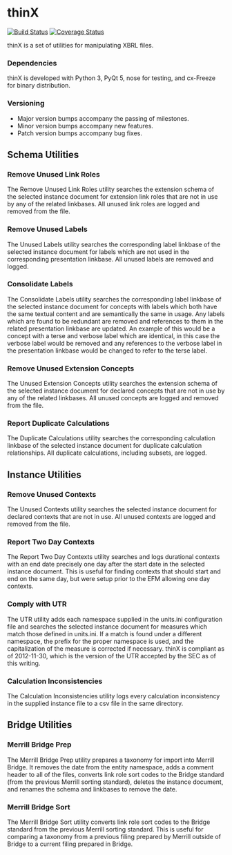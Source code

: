 thinX
=====

[![Build Status](https://travis-ci.org/AustinMatherne/thinX.svg?branch=master)](https://travis-ci.org/AustinMatherne/thinX) [![Coverage Status](https://coveralls.io/repos/AustinMatherne/thinX/badge.png)](https://coveralls.io/r/AustinMatherne/thinX)

thinX is a set of utilities for manipulating XBRL files.


### Dependencies

thinX is developed with Python 3, PyQt 5, nose for testing, and cx-Freeze for binary distribution.


### Versioning

* Major version bumps accompany the passing of milestones.
* Minor version bumps accompany new features.
* Patch version bumps accompany bug fixes.


Schema Utilities
----------------

### Remove Unused Link Roles

The Remove Unused Link Roles utility searches the extension schema of the selected instance document for extension link roles that are not in use by any of the related linkbases. All unused link roles are logged and removed from the file.


### Remove Unused Labels

The Unused Labels utility searches the corresponding label linkbase of the selected instance document for labels which are not used in the corresponding presentation linkbase. All unused labels are removed and logged.


### Consolidate Labels

The Consolidate Labels utility searches the corresponding label linkbase of the selected instance document for concepts with labels which both have the same textual content and are semantically the same in usage. Any labels which are found to be redundant are removed and references to them in the related presentation linkbase are updated. An example of this would be a concept with a terse and verbose label which are identical, in this case the verbose label would be removed and any references to the verbose label in the presentation linkbase would be changed to refer to the terse label.


### Remove Unused Extension Concepts

The Unused Extension Concepts utility searches the extension schema of the selected instance document for declared concepts that are not in use by any of the related linkbases. All unused concepts are logged and removed from the file.


### Report Duplicate Calculations

The Duplicate Calculations utility searches the corresponding calculation linkbase of the selected instance document for duplicate calculation relationships. All duplicate calculations, including subsets, are logged.


Instance Utilities
----------------

### Remove Unused Contexts

The Unused Contexts utility searches the selected instance document for declared contexts that are not in use. All unused contexts are logged and removed from the file.


### Report Two Day Contexts

The Report Two Day Contexts utility searches and logs durational contexts with an end date precisely one day after the start date in the selected instance document. This is useful for finding contexts that should start and end on the same day, but were setup prior to the EFM allowing one day contexts.


### Comply with UTR

The UTR utility adds each namespace supplied in the units.ini configuration file and searches the selected instance document for measures which match those defined in units.ini. If a match is found under a different namespace, the prefix for the proper namespace is used, and the capitalization of the measure is corrected if necessary. thinX is compliant as of 2012-11-30, which is the version of the UTR accepted by the SEC as of this writing.


### Calculation Inconsistencies

The Calculation Inconsistencies utility logs every calculation inconsistency in
the supplied instance file to a csv file in the same directory.


Bridge Utilities
----------------

### Merrill Bridge Prep

The Merrill Bridge Prep utility prepares a taxonomy for import into Merrill Bridge. It removes the date from the entity namespace, adds a comment header to all of the files, converts link role sort codes to the Bridge standard (from the previous Merrill sorting standard), deletes the instance document, and renames the schema and linkbases to remove the date.


### Merrill Bridge Sort

The Merrill Bridge Sort utility converts link role sort codes to the Bridge standard from the previous Merrill sorting standard. This is useful for comparing a taxonomy from a previous filing prepared by Merrill outside of Bridge to a current filing prepared in Bridge.


[1]: http://scottchacon.com/2011/08/31/github-flow.html
